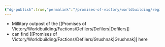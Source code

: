 ```yaml
---
{"dg-publish":true,"permalink":"/promises-of-victory/worldbuilding/regions/todo/the-defilers-lumbermills/","title":"The Defilers Lumbermills","noteIcon":"Settlement","created":"2023-01-25T02:26:53.524+01:00","updated":"2023-03-29T21:39:46.902+02:00"}
---
```


- Millitary outpost of the [[Promises of Victory/Worldbuilding/Factions/Defilers/Defilers\|Defilers]]
- can find [[Promises of Victory/Worldbuilding/Factions/Defilers/Grushnak\|Grushnak]] here